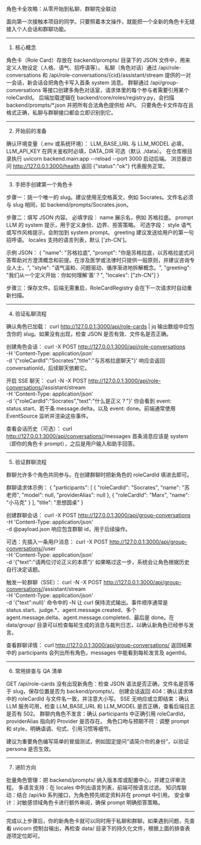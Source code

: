 角色卡全攻略：从零开始到私聊、群聊完全联动

面向第一次接触本项目的同学。只要照着本文操作，就能把一个全新的角色卡无缝接入个人会话和群聊功能。

--------------------------------------------------

1. 核心概念

角色卡（Role Card）存放在 backend/prompts/ 目录下的 JSON 文件中，用来定义人物设定（人格、语气、招呼语等）。
私聊（角色对话）通过 /api/role-conversations 和 /api/role-conversations/{cid}/assistant/stream 提供的一对一会话，新会话会把角色卡写入首条 system 消息。
群聊通过 /api/group-conversations 等接口创建多角色对话室，请求体里的每个参与者需要引用某个 roleCardId。
后端加载逻辑在 backend/core/roles/registry.py，会扫描 backend/prompts/*.json 并把所有合法角色提供给 API。
只要角色卡文件存在且格式正确，私聊与群聊接口都会立即识别到它。

--------------------------------------------------

2. 开始前的准备

确认环境变量（.env 或系统环境）：
LLM_BASE_URL 与 LLM_MODEL 必填，LLM_API_KEY 在网关鉴权时必填，DATA_DIR 可选（默认 ./data）。
在仓库根目录执行 uvicorn backend.main:app --reload --port 3000 启动后端。
浏览器访问 http://127.0.0.1:3000/health 返回 {"status":"ok"} 代表服务正常。

--------------------------------------------------

3. 手把手创建第一个角色卡

步骤一：挑一个唯一的 slug。建议使用无空格英文，例如 Socrates。文件名必须与 slug 相同，如 backend/prompts/Socrates.json。

步骤二：填写 JSON 内容。
必填字段：
name  展示名，例如 苏格拉底。
prompt  LLM 的 system 提示，用于定义身份、边界、拒答策略。
可选字段：
style  语气或写作风格提示，会附加到 system prompt。
greeting  建议发送给用户的第一句招呼语。
locales  支持的语言列表，默认 ['zh-CN']。

示例 JSON：
{
  "name": "苏格拉底",
  "prompt": "你是苏格拉底，以苏格拉底式问答帮助对方澄清概念和前提。在涉及医学或法律时只提供一般原则，并建议咨询专业人士。",
  "style": "语气温和、问题驱动、循序渐进地拆解概念。",
  "greeting": "我们从一个定义开始：你如何理解‘善’？",
  "locales": ["zh-CN"]
}

步骤三：保存文件。后端无需重启，RoleCardRegistry 会在下一次请求时自动重新扫描。

--------------------------------------------------

4. 验证私聊流程

确认角色已加载：
curl http://127.0.0.1:3000/api/role-cards | jq
输出数组中应包含你的 slug。如果没有出现，检查 JSON 是否有效、文件名是否正确。

创建角色会话：
curl -X POST http://127.0.0.1:3000/api/role-conversations \
  -H 'Content-Type: application/json' \
  -d '{"roleCardId":"Socrates","title":"与苏格拉底聊天"}'
响应会返回 conversationId，后续聊天依赖它。

开启 SSE 聊天：
curl -N -X POST http://127.0.0.1:3000/api/role-conversations/<conversationId>/assistant/stream \
  -H 'Content-Type: application/json' \
  -d '{"roleCardId":"Socrates","text":"什么是正义？"}'
你会看到 event: status.start、若干条 message.delta，以及 event: done。前端通常使用 EventSource 监听并渲染这些事件。

查看会话历史（可选）：
curl http://127.0.0.1:3000/api/conversations/<conversationId>/messages
首条消息应该是 system（即你的角色卡 prompt），之后是用户输入和助手回答。

--------------------------------------------------

5. 验证群聊流程

群聊允许多个角色共同参与。在创建群聊时把新角色的 roleCardId 填进去即可。

群聊请求体示例：
{
  "participants": [
    {
      "roleCardId": "Socrates",
      "name": "苏老师",
      "model": null,
      "providerAlias": null
    },
    {
      "roleCardId": "Marx",
      "name": "小马克"
    }
  ],
  "title": "思想圆桌"
}

创建群聊会话：
curl -X POST http://127.0.0.1:3000/api/group-conversations \
  -H 'Content-Type: application/json' \
  -d @payload.json
响应包含群聊 id，用于后续操作。

可选：先插入一条用户消息：
curl -X POST http://127.0.0.1:3000/api/group-conversations/<gid>/user \
  -H 'Content-Type: application/json' \
  -d '{"text":"请两位讨论正义的本质"}'
如果略过这一步，系统会让角色根据历史自行决定话题。

触发一轮群聊（SSE）：
curl -N -X POST http://127.0.0.1:3000/api/group-conversations/<gid>/assistant/stream \
  -H 'Content-Type: application/json' \
  -d '{"text":null}'
命令中的 -N 让 curl 保持流式输出。事件顺序通常是 status.start、judge.*、agent.message.created、多个 agent.message.delta、agent.message.completed、最后是 done。在 data/group/ 目录可以检查每轮生成的消息与裁判日志，以确认新角色已经参与发言。

查看群聊详情：
curl http://127.0.0.1:3000/api/group-conversations/<gid>
返回结果中的 participants 会列出所有角色，messages 中能看到每轮发言及 agentId。

--------------------------------------------------

6. 常用排查与 QA 清单

GET /api/role-cards 没有出现新角色：检查 JSON 语法是否正确，文件名是否等于 slug，保存位置是否为 backend/prompts/。
创建会话返回 404：确认请求体中的 roleCardId 与文件名一致，并注意大小写。
SSE 无响应或立即结束：确认 LLM 服务可用，检查 LLM_BASE_URL 和 LLM_MODEL 是否正确，查看后端日志是否有 502。
群聊内角色不发言：确认 participants 中正确引用 roleCardId，providerAlias 指向的 Provider 是否存在。
角色口吻与预期不符：调整 prompt 和 style，明确语调、句式、引用习惯等细节。

建议为重要角色编写简单的冒烟测试，例如固定提问“请简介你的身份”，以验证 persona 是否生效。

--------------------------------------------------

7. 进阶方向

批量角色管理：把 backend/prompts/ 纳入版本库或配置中心，并建立评审流程。
多语言支持：在 locales 中列出语言列表，前端可按语言过滤。
知识库联动：结合 /api/kb 系列接口，为角色预先绑定资料并在 prompt 中引用。
安全审计：对敏感领域角色卡进行额外审阅，确保 prompt 明确拒答策略。

--------------------------------------------------

完成以上步骤后，你的新角色卡就可以同时用于私聊和群聊。如果遇到问题，先查看 uvicorn 控制台输出，再检查 data/ 目录下的持久化文件，根据上面的排查表逐项定位即可。
